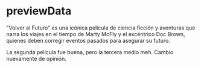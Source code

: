 # previewData
"Volver al Futuro" es una icónica película de ciencia ficción y aventuras que narra los viajes en el tiempo de Marty McFly y el excéntrico Doc Brown, quienes deben corregir eventos pasados para asegurar su futuro.


La segunda película fue buena, pero la tercera medio meh.
Cambio nuevamente de opinión.